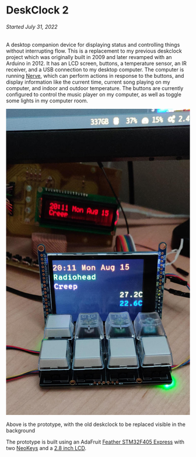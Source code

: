 
DeskClock 2
===========

###### *Started July 31, 2022*

A desktop companion device for displaying status and controlling things without interrupting flow.
This is a replacement to my previous deskclock project which was originally built in 2009 and later
revamped with an Arduino in 2012.  It has an LCD screen, buttons, a temperature sensor, an IR
receiver, and a USB connection to my desktop computer.  The computer is running
[Nerve](http://jabberwocky.ca/projects/nerve/), which can perform actions in response to the
buttons, and display information like the current time, current song playing on my computer, and
indoor and outdoor temperature.  The buttons are currently configured to control the music player on
my computer, as well as toggle some lights in my computer room.

![alt text](images/prototype.jpg "Prototype using AdaFruit NeoKeys and 2.8 inch LCD")

Above is the prototype, with the old deskclock to be replaced visible in the background

The prototype is built using an AdaFruit
[Feather STM32F405 Express](https://www.adafruit.com/product/4382) with two
[NeoKeys](https://www.adafruit.com/product/4980) and a
[2.8 inch LCD](https://www.adafruit.com/product/2090).

